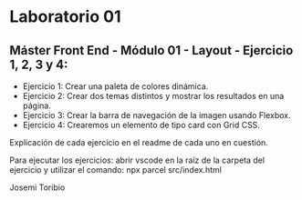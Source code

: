 # Laboratorio 01

## **Máster Front End - Módulo 01 - Layout - Ejercicio 1, 2, 3 y 4:**

- Ejercicio 1: Crear una paleta de colores dinámica.
- Ejercicio 2: Crear dos temas distintos y mostrar los resultados en una página.
- Ejercicio 3: Crear la barra de navegación de la imagen usando Flexbox.
- Ejercicio 4: Crearemos un elemento de tipo card con Grid CSS.

Explicación de cada ejercicio en el readme de cada uno en cuestión.

Para ejecutar los ejercicios: abrir vscode en la raíz de la carpeta del ejercicio y utilizar el comando: npx parcel src/index.html

Josemi Toribio